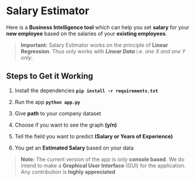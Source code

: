 # Salary Estimator

Here is a **Business Intelligence tool** which can help you set **salary** for your **new employee** based on the salaries of your **existing employees**.

> **Important:**
> Salary Estimator works on the principle of **Linear Regression**.
> Thus only works with ***Linear Data*** i.e. *one X and one Y only*.

## Steps to Get it Working

1. Install the dependencies **`pip install -r requirements.txt`**

2. Run the app **`python app.py`**

3. Give **path** to your company dataset

4. Choose if you want to see the graph **(y/n)**

5. Tell the field you want to predict **(Salary or Years of Experience)**

6. You get an **Estimated Salary** based on your data

> **Note:**
> The current version of the app is only **console based**.
> We do intend to make a **Graphical User Interface** (GUI) for the application.
> Any contribution is **highly appreciated**
